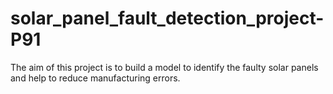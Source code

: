 # solar_panel_fault_detection_project-P91
The aim of this project is to build a model to identify the faulty solar panels and help to reduce manufacturing errors.

